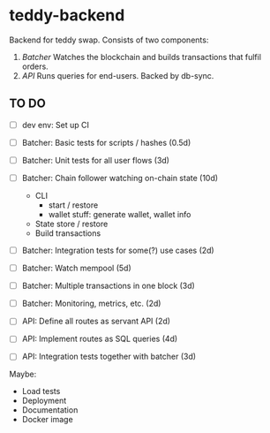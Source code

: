 # teddy-backend

Backend for teddy swap. Consists of two components:

1. *Batcher* Watches the blockchain and builds transactions that fulfil orders.
2. *API* Runs queries for end-users. Backed by db-sync.

## TO DO

- [ ] dev env: Set up CI
- [ ] Batcher: Basic tests for scripts / hashes (0.5d)
- [ ] Batcher: Unit tests for all user flows (3d)
- [ ] Batcher: Chain follower watching on-chain state (10d)
  - CLI
    - start / restore
    - wallet stuff: generate wallet, wallet info
  - State store / restore
  - Build transactions
- [ ] Batcher: Integration tests for some(?) use cases (2d)
- [ ] Batcher: Watch mempool (5d)
- [ ] Batcher: Multiple transactions in one block (3d)
- [ ] Batcher: Monitoring, metrics, etc. (2d)

- [ ] API: Define all routes as servant API (2d)
- [ ] API: Implement routes as SQL queries (4d)
- [ ] API: Integration tests together with batcher (3d)

Maybe:

- Load tests
- Deployment
- Documentation
- Docker image